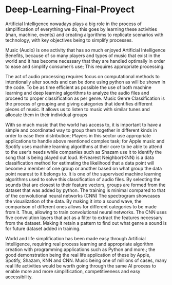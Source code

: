 # Deep-Learning-Final-Proyect
Artificial Intelligence nowadays plays a big role in the process of simplification of
everything we do, this goes by learning these activities (man, machine, events) and creating algorithms to replicate scenarios with technology, with key objectives being to simplify processes.

Music (Audio) is one activity that has so much enjoyed Artificial Intelligence Benefits, because of so many players and types of music that exist in the world and it has become necessary that they are handled optimally in order to ease and simplify consumer’s use; This requires appropriate processing.

The act of audio processing requires focus on computational methods to intentionally alter sounds and can be done using python as will be shown in the code. To be as time efficient as possible the use of both machine learning and deep learning algorithms to analyze the audio files and proceed to proper classification as per genre. Music Genre Classification is the process of grouping and giving categories that identifies different pieces of music. It allows us to listen to music with similar tunes and allocate them in their individual groups

With so much music that the world has access to, it is important to have a simple and coordinated way to group them together in different kinds in order to ease their distribution; Players in this sector use appropriate applications to handle above mentioned complex task; for Apple music and Spotify uses machine learning algorithms at their core to be able to attend to the user’s needs while companies such as Shazam use it to identify the song that is being played out loud. K-Nearest Neighbor(KNN) is a data classification method for estimating the likelihood that a data point will become a member of one group or another based on what group the data point nearest to it belongs to. It is one of the supervised machine learning algorithms used to solve this classification of audio files. By selecting the sounds that are closest to their feature vectors, groups are formed from the dataset that was added by python. The training is minimal compared to that of the convolutional neural networks (CNN) The spectrogram showcases the visualization of the data. By making it into a sound wave, the comparison of different ones allows for different categories to be made from it. Thus, allowing to train convolutional neural networks. The CNN uses five convolution layers that act as a filter to extract the features necessary from the dataset. Making it retain a pattern to find out what genre a sound is for future dataset added in training.

World and life simplification has been made easy through Artificial Intelligence, requiring real process learning and appropriate algorithm creation with programming applications such as Python and more.; the good demonstration being the real life application of these by Apple, Spotify, Shazam, KNN and CNN. Music being one of millions of cases, many real life activities would be worth going through the same AI process to enable more and more simplification, competitiveness and easy accessibility.
